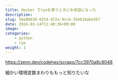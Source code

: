 ```yaml
---
title: docker でryeを使うときにお世話になった
description: 
slug: 56e08630-0254-472a-9ccb-356634abe267
date: 2024-03-14T11:40:36+09:00
image: 
categories:
    - python
    - rye
weight: 1      
---
```



https://zenn.dev/codehex/scraps/7cc3970a8c8048

細かい環境変数まわりももっと知りたいな